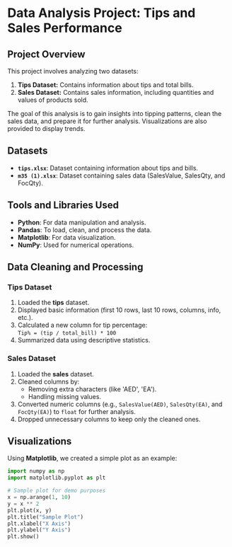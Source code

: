 # Data Analysis Project: Tips and Sales Performance

## Project Overview

This project involves analyzing two datasets:

1. **Tips Dataset:** Contains information about tips and total bills.
2. **Sales Dataset:** Contains sales information, including quantities and values of products sold.

The goal of this analysis is to gain insights into tipping patterns, clean the sales data, and prepare it for further analysis. Visualizations are also provided to display trends.

## Datasets

- **`tips.xlsx`**: Dataset containing information about tips and bills.
- **`m35 (1).xlsx`**: Dataset containing sales data (SalesValue, SalesQty, and FocQty).

## Tools and Libraries Used

- **Python**: For data manipulation and analysis.
- **Pandas**: To load, clean, and process the data.
- **Matplotlib**: For data visualization.
- **NumPy**: Used for numerical operations.

## Data Cleaning and Processing

### Tips Dataset

1. Loaded the **tips** dataset.
2. Displayed basic information (first 10 rows, last 10 rows, columns, info, etc.).
3. Calculated a new column for tip percentage:  
   `Tip% = (tip / total_bill) * 100`
4. Summarized data using descriptive statistics.

### Sales Dataset

1. Loaded the **sales** dataset.
2. Cleaned columns by:
    - Removing extra characters (like 'AED', 'EA').
    - Handling missing values.
3. Converted numeric columns (e.g., `SalesValue(AED)`, `SalesQty(EA)`, and `FocQty(EA)`) to `float` for further analysis.
4. Dropped unnecessary columns to keep only the cleaned ones.

## Visualizations

Using **Matplotlib**, we created a simple plot as an example:

```python
import numpy as np
import matplotlib.pyplot as plt

# Sample plot for demo purposes
x = np.arange(1, 10)
y = x ** 2
plt.plot(x, y)
plt.title("Sample Plot")
plt.xlabel("X Axis")
plt.ylabel("Y Axis")
plt.show()
